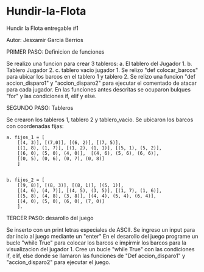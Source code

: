 # Hundir-la-Flota
Hundir la Flota entregable #1

Autor: Jesxamir Garcia Berrios


PRIMER PASO: Definicion de funciones 

Se realizo una funcion para crear 3 tableros: 
    a. El tablero del Jugador 1.
    b. Tablero Jugador 2.
    c. tablero vacio jugador 1.
Se relizo "def colocar_barcos" para ubicar los barcos en el tablero 1 y tablero 2. 
Se relizo una funcion "def accion_disparo1" y "accion_disparo2" para ejecutar el comentado de atacar para cada jugador.
En las funciones antes descritas se ocuparon bulques "for" y las condiciones if, elif y else.

SEGUNDO PASO: Tableros

Se crearon los tableros 1, tablero 2 y tablero_vacio. 
Se ubicaron los barcos con coordenadas fijas: 
  
    a. fijos_1 = [
        [(4, 3)], [(7,0)], [(6, 2)], [(7, 5)],
        [(1, 8), (1, 7)], [(1, 2), (1, 1)], [(5, 1), (5, 2)],
        [(6, 0), (5, 0), (4, 0)],  [(4, 6), (5, 6), (6, 6)],
        [(0, 5), (0, 6), (0, 7), (0, 8)]
        ]
   
    
    b. fijos_2 = [
        [(9, 8)], [(8, 3)], [(8, 1)], [(5, 1)],
        [(4, 6), (4, 7)], [(4, 5), (3, 5)], [(1, 7), (1, 6)],
        [(5, 8), (4, 8), (3, 8)], [(4, 4), (5, 4), (6, 4)],
        [(4, 0), (5, 0), (6, 0), (7, 0)]
        ].

TERCER PASO: desarollo del juego

Se inserto con un print letras especiales de ASCII. 
Se ingreso un input para dar incio al juego mediante un "enter"
En el desarollo del juego programe un bucle "while True" para colocar los barcos e impirmir los barcos para la visualizacion del jugador 1. 
Cree un bucle "while True" con las condiciones if, elif, else donde se llamaron las funciones de "Def accion_disparo1" y "accion_disparo2" para ejecutar el juego. 

